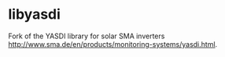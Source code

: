 libyasdi
========

Fork of the YASDI library for solar SMA inverters http://www.sma.de/en/products/monitoring-systems/yasdi.html.

